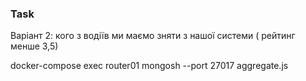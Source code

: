 ### Task

Варіант 2: кого з водіїв ми маємо зняти з нашої системи ( рейтинг менше 3,5)

docker-compose exec router01 mongosh --port 27017 aggregate.js
